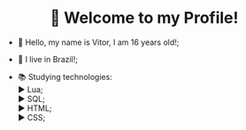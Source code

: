 <h1 align="center">👋 Welcome to my Profile!</h1>

- 👋 Hello, my name is Vitor, I am 16 years old!;
- 🏡 I live in Brazil!;
  
- 📚 Studying technologies:<br>
  ▶ Lua;<br>
  ▶ SQL;<br>
  ▶ HTML;<br>
  ▶ CSS;<br>
